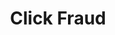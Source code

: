 ---
layout: post
title: Click Fraud
site: #
image: #
category: demo
whichdd: October 2014
maker:
- name: Konstantinos Vamvourellis
  school: CUNY Graduate Center
---